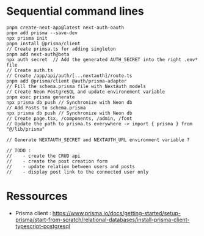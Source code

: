 # Sequential command lines

```
pnpm create-next-app@latest next-auth-oauth
pnpm add prisma --save-dev
npx prisma init
pnpm install @prisma/client
// Create primsa.ts for adding singleton
pnpm add next-auth@beta
npx auth secret  // Add the generated AUTH_SECRET into the right .env* file
// Create auth.ts
// Create /app/api/auth/[...nextauth]/route.ts
pnpm add @prisma/client @auth/prisma-adapter
// Fill the schema.prisma file with NextAuth models
// Create Neon PostgreSQL and update environement variable
pnpm exec prisma generate
npx prisma db push // Synchronize with Neon db
// Add Posts to schema.prisma
npx prisma db push // Synchronize with Neon db
// Create page.tsx, /components, /admin, /font
// Update the path to prisma.ts everywhere -> import { prisma } from "@/lib/prisma"

// Generate NEXTAUTH_SECRET and NEXTAUTH_URL environment variable ?

// TODO :
//    - create the CRUD api
//    - create the post creation form
//    - update relation between users and posts
//    - display post link to the connected user only
```

# Ressources

- Prisma client : https://www.prisma.io/docs/getting-started/setup-prisma/start-from-scratch/relational-databases/install-prisma-client-typescript-postgresql
